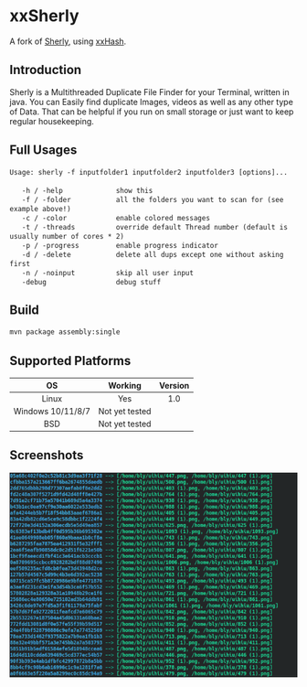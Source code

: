 # xxSherly

A fork of [Sherly](https://github.com/BlyDoesCoding/Sherly), using [xxHash](https://github.com/Cyan4973/xxHash).

## Introduction

Sherly is a Multithreaded Duplicate File Finder for your Terminal, written in java. You can Easily find duplicate Images, videos as well as any other type of Data. That can be helpful if you run on small storage or just want to keep regular housekeeping.

## Full Usages

```console
Usage: sherly -f inputfolder1 inputfolder2 inputfolder3 [options]...
 
   -h / -help             show this
   -f / -folder           all the folders you want to scan for (see example above!)
   -c / -color            enable colored messages
   -t / -threads          override default Thread number (default is usually number of cores * 2)
   -p / -progress         enable progress indicator
   -d / -delete           delete all dups except one without asking first
   -n / -noinput          skip all user input
   -debug                 debug stuff
```

## Build

```bash
mvn package assembly:single
```

## Supported Platforms

| OS                |    Working     | Version |
| :----:            |:--------------:|:-------:|
| Linux             |      Yes       |  1.0    |
| Windows 10/11/8/7 | Not yet tested | |
| BSD               | Not yet tested | |

## Screenshots

![screenshot](https://github.com/BlyDoesCoding/Sherly/blob/master/Images/screenshot?raw=true)
